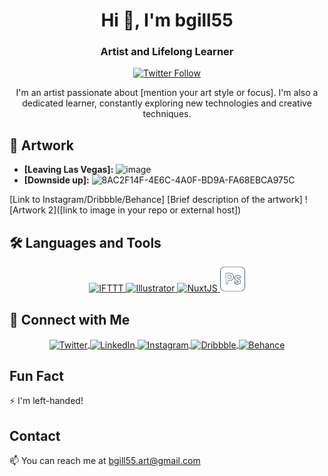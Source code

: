 <h1 align="center">Hi 👋, I'm bgill55</h1>
<h3 align="center">Artist and Lifelong Learner</h3>

<p align="center">
  <a href="https://twitter.com/bgill55_art" target="_blank">
    <img src="https://img.shields.io/twitter/follow/bgill55_art?style=for-the-badge" alt="Twitter Follow" />
  </a>
</p>

<p align="center">I'm an artist passionate about [mention your art style or focus]. I'm also a dedicated learner, constantly exploring new technologies and creative techniques.</p>

## 🎨 Artwork

*   **[Leaving Las Vegas]:** ![image](https://github.com/user-attachments/assets/cec9e431-af32-49f4-952d-fb22f451b2aa)
*   **[Downside up]:**
![8AC2F14F-4E6C-4A0F-BD9A-FA68EBCA975C](https://github.com/user-attachments/assets/96edb577-4e59-4556-912c-8ec9fa6674d6)


 [Link to Instagram/Dribbble/Behance]
    [Brief description of the artwork]
    ![Artwork 2]([link to image in your repo or external host])

## 🛠️ Languages and Tools

<p align="center">
  <a href="https://ifttt.com/" target="_blank" rel="noreferrer">
    <img src="https://www.vectorlogo.zone/logos/ifttt/ifttt-ar21.svg" alt="IFTTT" width="40" height="40"/>
  </a>
  <a href="https://www.adobe.com/in/products/illustrator.html" target="_blank" rel="noreferrer">
    <img src="https://www.vectorlogo.zone/logos/adobe_illustrator/adobe_illustrator-icon.svg" alt="Illustrator" width="40" height="40"/>
  </a>
  <a href="https://nuxtjs.org/" target="_blank" rel="noreferrer">
    <img src="https://www.vectorlogo.zone/logos/nuxtjs/nuxtjs-icon.svg" alt="NuxtJS" width="40" height="40"/>
  </a>
  <a href="https://www.photoshop.com/en" target="_blank" rel="noreferrer">
    <img src="https://raw.githubusercontent.com/devicons/devicon/master/icons/photoshop/photoshop-line.svg" alt="Photoshop" width="40" height="40"/>
  </a>
</p>

## 🔗 Connect with Me

<p align="center">
  <a href="https://twitter.com/bgill55_art" target="_blank">
    <img align="center" src="https://raw.githubusercontent.com/rahuldkjain/github-profile-readme-generator/master/src/images/icons/Social/twitter.svg" alt="Twitter" height="30" width="40" />
  </a>
  <a href="https://linkedin.com/in/bgill55_art" target="_blank">
    <img align="center" src="https://raw.githubusercontent.com/rahuldkjain/github-profile-readme-generator/master/src/images/icons/Social/linked-in-alt.svg" alt="LinkedIn" height="30" width="40" />
  </a>
  <a href="https://instagram.com/bgill55_art" target="_blank">
    <img align="center" src="https://raw.githubusercontent.com/rahuldkjain/github-profile-readme-generator/master/src/images/icons/Social/instagram.svg" alt="Instagram" height="30" width="40" />
  </a>
  <a href="https://dribbble.com/bgill55_art" target="_blank">
    <img align="center" src="https://raw.githubusercontent.com/rahuldkjain/github-profile-readme-generator/master/src/images/icons/Social/dribbble.svg" alt="Dribbble" height="30" width="40" />
  </a>
  <a href="https://www.behance.net/bgill55_art" target="_blank">
    <img align="center" src="https://raw.githubusercontent.com/rahuldkjain/github-profile-readme-generator/master/src/images/icons/Social/behance.svg" alt="Behance" height="30" width="40" />
  </a>
</p>

## Fun Fact

⚡ I'm left-handed!

## Contact

📫 You can reach me at bgill55.art@gmail.com

